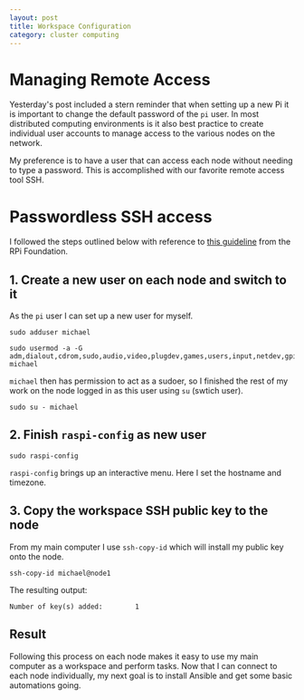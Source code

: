 ```yaml
---
layout: post
title: Workspace Configuration
category: cluster computing
---
```


# Managing Remote Access

Yesterday's post included a stern reminder that when setting up a new Pi it is important to change the default password of the `pi` user. In most distributed computing environments is it also best practice to create individual user accounts to manage access to the various nodes on the network.

My preference is to have a user that can access each node without needing to type a password. This is accomplished with our favorite remote access tool SSH.

# Passwordless SSH access

I followed the steps outlined below with reference to [this guideline](https://www.raspberrypi.org/documentation/remote-access/ssh/passwordless.md) from the RPi Foundation.

## 1. Create a new user on each node and switch to it

As the `pi` user I can set up a new user for myself.

```
sudo adduser michael
```

```
sudo usermod -a -G adm,dialout,cdrom,sudo,audio,video,plugdev,games,users,input,netdev,gpio,i2c,spi michael
```

`michael` then has permission to act as a sudoer, so I finished the rest of my work on the node logged in as this user using `su` (swtich user).

```
sudo su - michael
```

## 2. Finish `raspi-config` as new user

```
sudo raspi-config
```

`raspi-config` brings up an interactive menu. Here I set the hostname and timezone.

## 3. Copy the workspace SSH public key to the node

From my main computer I use `ssh-copy-id` which will install my public key onto the node.

```
ssh-copy-id michael@node1
```

The resulting output:

```
Number of key(s) added:        1
```

## Result

Following this process on each node makes it easy to use my main computer as a workspace and perform tasks. Now that I can connect to each node individually, my next goal is to install Ansible and get some basic automations going.
